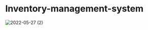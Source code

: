# Inventory-management-system
![2022-05-27 (2)](https://user-images.githubusercontent.com/55916366/170748995-ba0c5ecb-b1c7-4cd9-b533-0439390d6e37.png)
